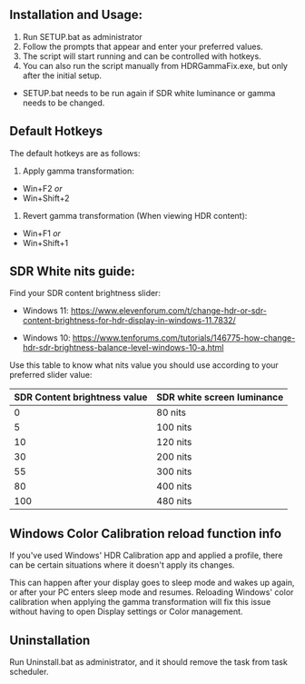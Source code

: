 ## Installation and Usage:

1. Run SETUP.bat as administrator
2. Follow the prompts that appear and enter your preferred values.
3. The script will start running and can be controlled with hotkeys.
4. You can also run the script manually from HDRGammaFix.exe, but only after the initial setup.

- SETUP.bat needs to be run again if SDR white luminance or gamma needs to be changed.

## Default Hotkeys

The default hotkeys are as follows:

1. Apply gamma transformation:

 - Win+F2
    _or_
 - Win+Shift+2

1. Revert gamma transformation (When viewing HDR content):

 - Win+F1
    _or_
 - Win+Shift+1


## SDR White nits guide:

Find your SDR content brightness slider:

- Windows 11: https://www.elevenforum.com/t/change-hdr-or-sdr-content-brightness-for-hdr-display-in-windows-11.7832/

- Windows 10: https://www.tenforums.com/tutorials/146775-how-change-hdr-sdr-brightness-balance-level-windows-10-a.html

Use this table to know what nits value you should use according to your preferred slider value:

| SDR Content brightness value | SDR white screen luminance |
| ---------------------------- | -------------------------- |
| 0                            | 80 nits                    |
| 5                            | 100 nits                   |
| 10                           | 120 nits                   |
| 30                           | 200 nits                   |
| 55                           | 300 nits                   |
| 80                           | 400 nits                   |
| 100                          | 480 nits                   |


## Windows Color Calibration reload function info

If you've used Windows' HDR Calibration app and applied a profile, there can be certain situations where it doesn't apply its changes.

This can happen after your display goes to sleep mode and wakes up again, or after your PC enters sleep mode and resumes. Reloading Windows' 
color calibration when applying the gamma transformation will fix this issue without having to open Display settings or Color management.


## Uninstallation

Run Uninstall.bat as administrator, and it should remove the task from task scheduler.